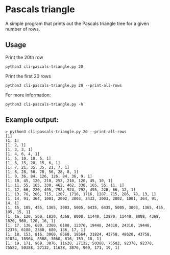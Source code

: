 # Pascals triangle

A simple program that prints out the Pascals triangle tree for a given number of rows.

## Usage

Print the 20th row

    python3 cli-pascals-triangle.py 20

Print the first 20 rows

    python3 cli-pascals-triangle.py 20 --print-all-rows

For more information:

    python3 cli-pascals-triangle.py -h

## Example output:

```
> python3 cli-pascals-triangle.py 20 --print-all-rows
[1]
[1, 1]
[1, 2, 1]
[1, 3, 3, 1]
[1, 4, 6, 4, 1]
[1, 5, 10, 10, 5, 1]
[1, 6, 15, 20, 15, 6, 1]
[1, 7, 21, 35, 35, 21, 7, 1]
[1, 8, 28, 56, 70, 56, 28, 8, 1]
[1, 9, 36, 84, 126, 126, 84, 36, 9, 1]
[1, 10, 45, 120, 210, 252, 210, 120, 45, 10, 1]
[1, 11, 55, 165, 330, 462, 462, 330, 165, 55, 11, 1]
[1, 12, 66, 220, 495, 792, 924, 792, 495, 220, 66, 12, 1]
[1, 13, 78, 286, 715, 1287, 1716, 1716, 1287, 715, 286, 78, 13, 1]
[1, 14, 91, 364, 1001, 2002, 3003, 3432, 3003, 2002, 1001, 364, 91, 14, 1]
[1, 15, 105, 455, 1365, 3003, 5005, 6435, 6435, 5005, 3003, 1365, 455, 105, 15, 1]
[1, 16, 120, 560, 1820, 4368, 8008, 11440, 12870, 11440, 8008, 4368, 1820, 560, 120, 16, 1]
[1, 17, 136, 680, 2380, 6188, 12376, 19448, 24310, 24310, 19448, 12376, 6188, 2380, 680, 136, 17, 1]
[1, 18, 153, 816, 3060, 8568, 18564, 31824, 43758, 48620, 43758, 31824, 18564, 8568, 3060, 816, 153, 18, 1]
[1, 19, 171, 969, 3876, 11628, 27132, 50388, 75582, 92378, 92378, 75582, 50388, 27132, 11628, 3876, 969, 171, 19, 1]
```
